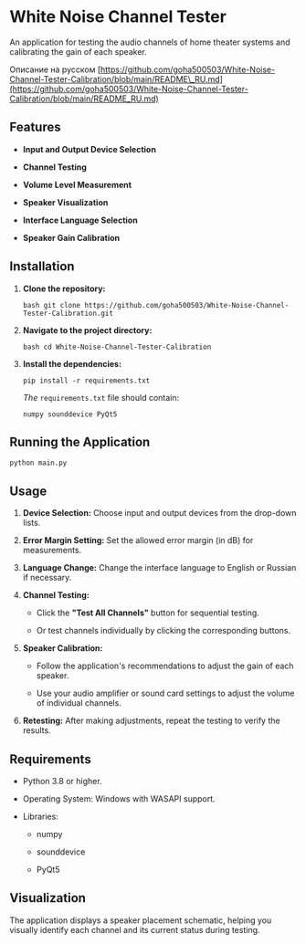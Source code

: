 # White Noise Channel Tester
 
An application for testing the audio channels of home theater systems and calibrating the gain of each speaker.
 

Описание на русском [https://github.com/goha500503/White-Noise-Channel-Tester-Calibration/blob/main/README\_RU.md](https://github.com/goha500503/White-Noise-Channel-Tester-Calibration/blob/main/README_RU.md) 
 

## Features
 

*   **Input and Output Device Selection**
     
*   **Channel Testing**
     
*   **Volume Level Measurement**
     
*   **Speaker Visualization**
     
*   **Interface Language Selection**
     
*   **Speaker Gain Calibration**
     

## Installation
 

1.  **Clone the repository:**
     
    
        bash git clone https://github.com/goha500503/White-Noise-Channel-Tester-Calibration.git
    
2.  **Navigate to the project directory:**
     
    
        bash cd White-Noise-Channel-Tester-Calibration
    
3.  **Install the dependencies:**
     
    `pip install -r requirements.txt`
     
     *The*  `requirements.txt` file should contain:
     
    `numpy sounddevice PyQt5`
     

## Running the Application
 
`python main.py`
 

## Usage
 

1.  **Device Selection:** Choose input and output devices from the drop-down lists.
     
2.  **Error Margin Setting:** Set the allowed error margin (in dB) for measurements.
     
3.  **Language Change:** Change the interface language to English or Russian if necessary.
     
4.  **Channel Testing:**
     
    *   Click the **"Test All Channels"** button for sequential testing.
         
    *   Or test channels individually by clicking the corresponding buttons.
         
5.  **Speaker Calibration:**
     
    *   Follow the application's recommendations to adjust the gain of each speaker.
         
    *   Use your audio amplifier or sound card settings to adjust the volume of individual channels.
         
6.  **Retesting:** After making adjustments, repeat the testing to verify the results.
     

## Requirements
 

*   Python 3.8 or higher.
     
*   Operating System: Windows with WASAPI support.
     
*   Libraries:
     
    *   numpy
         
    *   sounddevice
         
    *   PyQt5
         

## Visualization
 
The application displays a speaker placement schematic, helping you visually identify each channel and its current status during testing.
